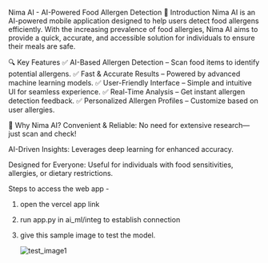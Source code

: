 Nima AI - AI-Powered Food Allergen Detection
🌟 Introduction
Nima AI is an AI-powered mobile application designed to help users detect food allergens efficiently. With the increasing prevalence of food allergies, Nima AI aims to provide a quick, accurate, and accessible solution for individuals to ensure their meals are safe.

🔍 Key Features
✅ AI-Based Allergen Detection – Scan food items to identify potential allergens.
✅ Fast & Accurate Results – Powered by advanced machine learning models.
✅ User-Friendly Interface – Simple and intuitive UI for seamless experience.
✅ Real-Time Analysis – Get instant allergen detection feedback.
✅ Personalized Allergen Profiles – Customize based on user allergies.

🚀 Why Nima AI?
Convenient & Reliable: No need for extensive research—just scan and check!

AI-Driven Insights: Leverages deep learning for enhanced accuracy.

Designed for Everyone: Useful for individuals with food sensitivities, allergies, or dietary restrictions.


Steps to access the web app -
1) open the vercel app link
2) run app.py in ai_ml/integ to establish connection
3) give this sample image to test the model.

   
   ![test_image1](https://github.com/user-attachments/assets/fc976a71-8e56-4d3f-89d7-25f9caf1cc9d)



